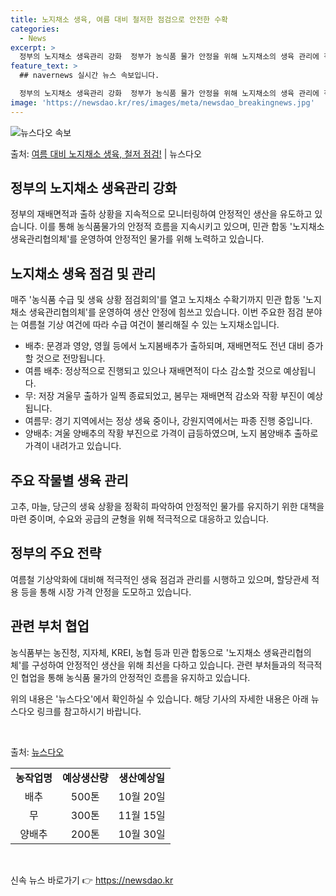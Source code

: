 ```yaml
---
title: 노지채소 생육, 여름 대비 철저한 점검으로 안전한 수확
categories:
  - News
excerpt: >
  정부의 노지채소 생육관리 강화  정부가 농식품 물가 안정을 위해 노지채소의 생육 관리에 적극 나섭니다. 이를…
feature_text: >
  ## navernews 실시간 뉴스 속보입니다.

  정부의 노지채소 생육관리 강화  정부가 농식품 물가 안정을 위해 노지채소의 생육 관리에 적극 나섭니다. 이를…
image: 'https://newsdao.kr/res/images/meta/newsdao_breakingnews.jpg'
---
```


![뉴스다오 속보](https://newsdao.kr/res/images/meta/newsdao_breakingnews.jpg)

<p>출처: <a href="https://newsdao.kr/4195" rel="dofollow">여름 대비 노지채소 생육, 철저 점검!</a> | 뉴스다오</p>

<h2 data-ke-size="size26">정부의 노지채소 생육관리 강화</h2>
정부의 재배면적과 출하 상황을 지속적으로 모니터링하여 안정적인 생산을 유도하고 있습니다. 이를 통해 농식품물가의 안정적 흐름을 지속시키고 있으며, 민관 합동 '노지채소 생육관리협의체'를 운영하여 안정적인 물가를 위해 노력하고 있습니다.

<h2 data-ke-size="size26">노지채소 생육 점검 및 관리</h2>
매주 '농식품 수급 및 생육 상황 점검회의'를 열고 노지채소 수확기까지 민관 합동 '노지채소 생육관리협의체'를 운영하여 생산 안정에 힘쓰고 있습니다. 이번 주요한 점검 분야는 여름철 기상 여건에 따라 수급 여건이 불리해질 수 있는 노지채소입니다.

<ul>
  <li>배추: 문경과 영양, 영월 등에서 노지봄배추가 출하되며, 재배면적도 전년 대비 증가할 것으로 전망됩니다.</li>
  <li>여름 배추: 정상적으로 진행되고 있으나 재배면적이 다소 감소할 것으로 예상됩니다.</li>
  <li>무: 저장 겨울무 출하가 일찍 종료되었고, 봄무는 재배면적 감소와 작황 부진이 예상됩니다.</li>
  <li>여름무: 경기 지역에서는 정상 생육 중이나, 강원지역에서는 파종 진행 중입니다.</li>
  <li>양배추: 겨울 양배추의 작황 부진으로 가격이 급등하였으며, 노지 봄양배추 출하로 가격이 내려가고 있습니다.</li>
</ul>

<h2 data-ke-size="size26">주요 작물별 생육 관리</h2>
고추, 마늘, 당근의 생육 상황을 정확히 파악하여 안정적인 물가를 유지하기 위한 대책을 마련 중이며, 수요와 공급의 균형을 위해 적극적으로 대응하고 있습니다.

<h2 data-ke-size="size26">정부의 주요 전략</h2>
여름철 기상악화에 대비해 적극적인 생육 점검과 관리를 시행하고 있으며, 할당관세 적용 등을 통해 시장 가격 안정을 도모하고 있습니다.

<h2 data-ke-size="size26">관련 부처 협업</h2>
농식품부는 농진청, 지자체, KREI, 농협 등과 민관 합동으로 '노지채소 생육관리협의체'를 구성하여 안정적인 생산을 위해 최선을 다하고 있습니다. 관련 부처들과의 적극적인 협업을 통해 농식품 물가의 안정적인 흐름을 유지하고 있습니다.

위의 내용은 '뉴스다오'에서 확인하실 수 있습니다. 해당 기사의 자세한 내용은 아래 뉴스다오 링크를 참고하시기 바랍니다.

<p data-ke-size="size16">&nbsp;</p>

출처: [뉴스다오](https://newsdao.kr/4195)

<table>
  <tr>
    <td style="text-align: center; height: 17px;"><b>농작업명</b></td>
    <td style="text-align: center; height: 17px;"><b>예상생산량</b></td>
    <td style="text-align: center; height: 17px;"><b>생산예상일</b></td>
  </tr>
  <tr>
    <td style="text-align: center; height: 17px;">배추</td>
    <td style="text-align: center; height: 17px;">500톤</td>
    <td style="text-align: center; height: 17px;">10월 20일</td>
  </tr>
  <tr>
    <td style="text-align: center; height: 17px;">무</td>
    <td style="text-align: center; height: 17px;">300톤</td>
    <td style="text-align: center; height: 17px;">11월 15일</td>
  </tr>
  <tr>
    <td style="text-align: center; height: 17px;">양배추</td>
    <td style="text-align: center; height: 17px;">200톤</td>
    <td style="text-align: center; height: 17px;">10월 30일</td>
  </tr>
</table>
<p data-ke-size="size16">&nbsp;</p> 

신속 뉴스 바로가기 👉 <a href="https://newsdao.kr" rel="dofollow">https://newsdao.kr</a>


